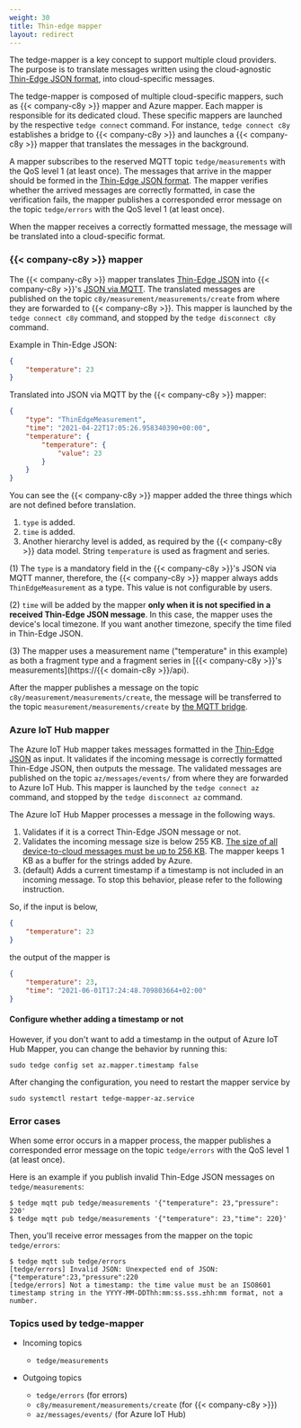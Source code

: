 ```yaml
---
weight: 30
title: Thin-edge mapper
layout: redirect
---
```


The tedge-mapper is a key concept to support multiple cloud providers.
The purpose is to translate
messages written using the cloud-agnostic [Thin-Edge JSON format](/thin-edge/thin-edge-architecture/#thin-edge-json),
into cloud-specific messages.

The tedge-mapper is composed of multiple cloud-specific mappers, such as {{< company-c8y >}} mapper and Azure mapper.
Each mapper is responsible for its dedicated cloud.
These specific mappers are launched by the respective `tedge connect` command.
For instance, `tedge connect c8y` establishes a bridge to {{< company-c8y >}} and launches a {{< company-c8y >}} mapper
that translates the messages in the background.

A mapper subscribes to the reserved MQTT topic `tedge/measurements` with the QoS level 1 (at least once).
The messages that arrive in the mapper should be formed in the [Thin-Edge JSON format](/thin-edge/thin-edge-architecture/#thin-edge-json).
The mapper verifies whether the arrived messages are correctly formatted,
in case the verification fails, the mapper publishes a corresponded error message
on the topic `tedge/errors` with the QoS level 1 (at least once).

When the mapper receives a correctly formatted message,
the message will be translated into a cloud-specific format.

### {{< company-c8y >}} mapper

The {{< company-c8y >}} mapper translates [Thin-Edge JSON](/thin-edge/thin-edge-architecture/#thin-edge-json) into {{< company-c8y >}}'s [JSON via MQTT](/device-sdk/mqtt/#json).
The translated messages are published on the topic `c8y/measurement/measurements/create` from where they are forwarded to {{< company-c8y >}}.
This mapper is launched by the `tedge connect c8y` command, and stopped by the `tedge disconnect c8y` command.

Example in Thin-Edge JSON:

```json
{
	"temperature": 23
}
```

Translated into JSON via MQTT by the {{< company-c8y >}} mapper:

```json
{
	"type": "ThinEdgeMeasurement",
	"time": "2021-04-22T17:05:26.958340390+00:00",
	"temperature": {
		"temperature": {
			"value": 23
		}
	}
}
```

You can see the {{< company-c8y >}} mapper added the three things which are not defined before translation.
1. `type` is added.
2. `time` is added.
3. Another hierarchy level is added, as required by the {{< company-c8y >}} data model.
String `temperature` is used as fragment and series.

(1) The `type` is a mandatory field in the {{< company-c8y >}}'s JSON via MQTT manner,
therefore, the {{< company-c8y >}} mapper always adds `ThinEdgeMeasurement` as a type.
This value is not configurable by users.

(2) `time` will be added by the mapper **only when it is not specified in a received Thin-Edge JSON message**.
In this case, the mapper uses the device's local timezone. If you want another timezone, specify the time filed in Thin-Edge JSON.

(3) The mapper uses a measurement name ("temperature" in this example)
as both a fragment type and a fragment series in [{{< company-c8y >}}'s measurements](https://{{< domain-c8y >}}/api).

After the mapper publishes a message on the topic `c8y/measurement/measurements/create`,
the message will be transferred to the topic `measurement/measurements/create` by [the MQTT bridge](/thin-edge/thin-edge-references/#bridged-topics).

### Azure IoT Hub mapper

The Azure IoT Hub mapper takes messages formatted in the [Thin-Edge JSON](/thin-edge/thin-edge-architecture/#thin-edge-json) as input.
It validates if the incoming message is correctly formatted Thin-Edge JSON, then outputs the message.
The validated messages are published on the topic `az/messages/events/` from where they are forwarded to Azure IoT Hub.
This mapper is launched by the `tedge connect az` command, and stopped by the `tedge disconnect az` command.

The Azure IoT Hub Mapper processes a message in the following ways.

1. Validates if it is a correct Thin-Edge JSON message or not.
2. Validates the incoming message size is below 255 KB.
[The size of all device-to-cloud messages must be up to 256 KB](https://docs.microsoft.com/en-us/azure/iot-hub/iot-hub-devguide-d2c-guidance).
The mapper keeps 1 KB as a buffer for the strings added by Azure.
3. (default) Adds a current timestamp if a timestamp is not included in an incoming message. To stop this behavior, please refer to the following instruction.

So, if the input is below,

```json
{
	"temperature": 23
}
```

the output of the mapper is

```json
{
	"temperature": 23,
	"time": "2021-06-01T17:24:48.709803664+02:00"
}
```

#### Configure whether adding a timestamp or not

However, if you don't want to add a timestamp in the output of Azure IoT Hub Mapper, you can change the behavior by running this:

```shell
sudo tedge config set az.mapper.timestamp false
```

After changing the configuration, you need to restart the mapper service by

```shell
sudo systemctl restart tedge-mapper-az.service
```

### Error cases

When some error occurs in a mapper process, the mapper publishes a corresponded error message
on the topic `tedge/errors` with the QoS level 1 (at least once).

Here is an example if you publish invalid Thin-Edge JSON messages on `tedge/measurements`:

```shell
$ tedge mqtt pub tedge/measurements '{"temperature": 23,"pressure": 220'
$ tedge mqtt pub tedge/measurements '{"temperature": 23,"time": 220}'
```

Then, you'll receive error messages from the mapper on the topic `tedge/errors`:

```shell
$ tedge mqtt sub tedge/errors
[tedge/errors] Invalid JSON: Unexpected end of JSON: {"temperature":23,"pressure":220
[tedge/errors] Not a timestamp: the time value must be an ISO8601 timestamp string in the YYYY-MM-DDThh:mm:ss.sss.±hh:mm format, not a number.
```

### Topics used by tedge-mapper

- Incoming topics
    - `tedge/measurements`

- Outgoing topics
    - `tedge/errors` (for errors)
    - `c8y/measurement/measurements/create` (for {{< company-c8y >}})
    - `az/messages/events/` (for Azure IoT Hub)
